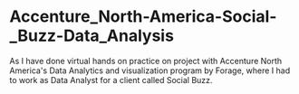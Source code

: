 # Accenture_North-America-Social-_Buzz-Data_Analysis
As I have done virtual hands on practice on project with Accenture North America's Data Analytics and visualization program by Forage, where I had to work as Data Analyst for a client called Social Buzz. 
